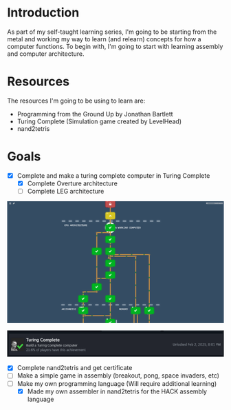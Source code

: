 # Introduction

As part of my self-taught learning series, I'm going to be starting from the metal and working my way to learn (and relearn) concepts for how a computer functions. To begin with, I'm going to start with learning assembly and computer architecture.

# Resources

The resources I'm going to be using to learn are:

- Programming from the Ground Up by Jonathan Bartlett
- Turing Complete (Simulation game created by LevelHead)
- nand2tetris

# Goals

- [x] Complete and make a turing complete computer in Turing Complete
    - [x] Complete Overture architecture
    - [ ] Complete LEG architecture

![tree completion](./media/turing-complete.png)

![achievement](./media/achievement.png)

- [x] Complete nand2tetris and get certificate
- [ ] Make a simple game in assembly (breakout, pong, space invaders, etc)
- [ ] Make my own programming language (Will require additional learning)
    - [x] Made my own assembler in nand2tetris for the HACK assembly language
